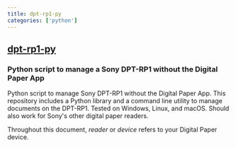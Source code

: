 ```yaml
---
title: dpt-rp1-py
categories: ['python']
---
```

## [dpt-rp1-py](https://github.com/janten/dpt-rp1-py)

### Python script to manage a Sony DPT-RP1 without the Digital Paper App

Python script to manage Sony DPT-RP1 without the Digital Paper App. This repository includes a Python library and a command line utility to manage documents on the DPT-RP1. Tested on Windows, Linux, and macOS. Should also work for Sony's other digital paper readers.

Throughout this document, _reader_ or _device_ refers to your Digital Paper device.
